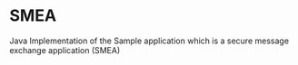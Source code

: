 # SMEA
Java Implementation of the Sample application which is a secure message exchange application (SMEA)
